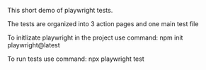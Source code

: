 This short demo of playwright tests. 

The tests are organized into 3 action pages and one main test file

To initlizate playwright in the project use command: npm init playwright@latest

To run tests use command: npx playwright test
